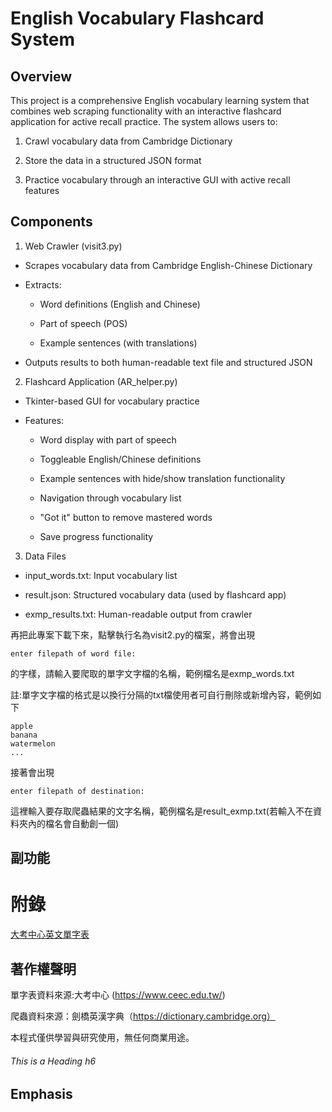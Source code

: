 # English Vocabulary Flashcard System

## Overview
This project is a comprehensive English vocabulary learning system that combines web scraping functionality with an interactive flashcard application for active recall practice. The system allows users to:

1. Crawl vocabulary data from Cambridge Dictionary

2. Store the data in a structured JSON format

3. Practice vocabulary through an interactive GUI with active recall features
## Components
1. Web Crawler (visit3.py)
   
 * Scrapes vocabulary data from Cambridge English-Chinese Dictionary
   
 * Extracts:
   * Word definitions (English and Chinese)
  
   * Part of speech (POS)
  
   * Example sentences (with translations)
   
 * Outputs results to both human-readable text file and structured JSON

2. Flashcard Application (AR_helper.py)
   
 * Tkinter-based GUI for vocabulary practice
   
 * Features:
   * Word display with part of speech
 
   * Toggleable English/Chinese definitions
 
   * Example sentences with hide/show translation functionality
 
   * Navigation through vocabulary list
 
   * "Got it" button to remove mastered words
 
   * Save progress functionality
3. Data Files
   
 * input_words.txt: Input vocabulary list

 * result.json: Structured vocabulary data (used by flashcard app)

 * exmp_results.txt: Human-readable output from crawler




再把此專案下載下來，點擊執行名為visit2.py的檔案，將會出現
```
enter filepath of word file:
```
的字樣，請輸入要爬取的單字文字檔的名稱，範例檔名是exmp_words.txt

註:單字文字檔的格式是以換行分隔的txt檔使用者可自行刪除或新增內容，範例如下
```
apple
banana
watermelon
...
```

接著會出現
```
enter filepath of destination:
```
這裡輸入要存取爬蟲結果的文字名稱，範例檔名是result_exmp.txt(若輸入不在資料夾內的檔名會自動創一個)



## 副功能

# 附錄

[大考中心英文單字表][1]

  [1]: https://www.ceec.edu.tw/xmdoc?xsmsid=0K213553204833715309        "游標顯示"
## 著作權聲明

單字表資料來源:大考中心 (https://www.ceec.edu.tw/)

爬蟲資料來源：劍橋英漢字典（https://dictionary.cambridge.org）

本程式僅供學習與研究使用，無任何商業用途。

###### This is a Heading h6

## Emphasis
